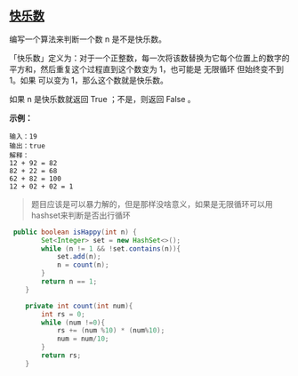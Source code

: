 ## [快乐数](https://leetcode-cn.com/problems/happy-number/)

编写一个算法来判断一个数 n 是不是快乐数。

「快乐数」定义为：对于一个正整数，每一次将该数替换为它每个位置上的数字的平方和，然后重复这个过程直到这个数变为 1，也可能是 无限循环 但始终变不到 1。如果 可以变为  1，那么这个数就是快乐数。

如果 n 是快乐数就返回 True ；不是，则返回 False 。

**示例：**

```
输入：19
输出：true
解释：
12 + 92 = 82
82 + 22 = 68
62 + 82 = 100
12 + 02 + 02 = 1
```

> 题目应该是可以暴力解的，但是那样没啥意义，如果是无限循环可以用hashset来判断是否出行循环

```java
 public boolean isHappy(int n) {
        Set<Integer> set = new HashSet<>();
        while (n != 1 && !set.contains(n)){
            set.add(n);
            n = count(n);
        }
        return n == 1;
    }

    private int count(int num){
        int rs = 0;
        while (num !=0){
            rs += (num %10) * (num%10);
            num = num/10;
        }
        return rs;
    }
```







